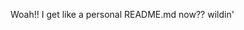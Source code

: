 Woah!! I get like a personal README.md now?? wildin'

<!---
vilewrath/vilewrath is a ✨ special ✨ repository because its `README.md` (this file) appears on your GitHub profile.
You can click the Preview link to take a look at your changes.
--->
